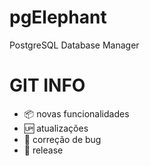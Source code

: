# pgElephant
PostgreSQL Database Manager

# GIT INFO
- :package: novas funcionalidades
- :up: atualizações 
- :ant: correção de bug
- :checkered_flag: release
